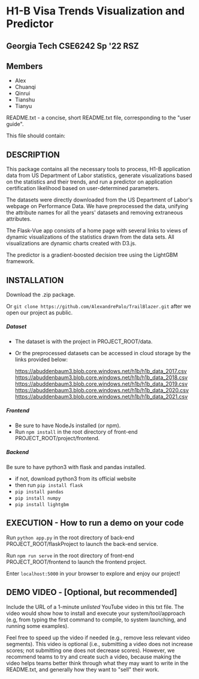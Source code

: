 # H1-B Visa Trends Visualization and Predictor
## Georgia Tech CSE6242 Sp '22 RSZ
## Members
- Alex
- Chuanqi
- Qinrui
- Tianshu
- Tianyu

README.txt - a concise, short README.txt file, corresponding to the "user guide".

This file should contain:
## DESCRIPTION

This package contains all the necessary tools to process, H1-B application data from US Department of Labor statistics, generate visualizations based on the statistics and their trends, and run a predictor on application certification likelihood based on user-determined parameters. 

The datasets were directly downloaded from the US Department of Labor's webpage on Performance Data. 
We have preprocessed the data, unifying the attribute names for all the years' datasets and removing extraneous attributes. 

The Flask-Vue app consists of a home page with several links to views of 
dynamic visualizations of the statistics drawn from the data sets. 
All visualizations are dynamic charts created with D3.js.  

The predictor is a gradient-boosted decision tree using the LightGBM framework. 

## INSTALLATION 

Download the .zip package. 

Or `git clone https://github.com/AlexandrePalo/TrailBlazer.git` after we open our project as public.

##### Dataset

- The dataset is with the project in PROJECT_ROOT/data.

- Or the preprocessed datasets can be accessed in cloud storage by the links provided below: 

  https://abuddenbaum3.blob.core.windows.net/h1b/h1b_data_2017.csv
  https://abuddenbaum3.blob.core.windows.net/h1b/h1b_data_2018.csv
  https://abuddenbaum3.blob.core.windows.net/h1b/h1b_data_2019.csv
  https://abuddenbaum3.blob.core.windows.net/h1b/h1b_data_2020.csv
  https://abuddenbaum3.blob.core.windows.net/h1b/h1b_data_2021.csv

##### Frontend

 - Be sure to have NodeJs installed (or npm).
 - Run `npm install` in the root directory of front-end PROJECT_ROOT/project/frontend.

##### Backend

Be sure to have python3 with flask and pandas installed.

- if not, download python3 from its official website 
- then run `pip install flask` 
- `pip install pandas`
- `pip install numpy`
- `pip install lightgbm`



## EXECUTION - How to run a demo on your code

Run `python app.py` in the root directory of back-end PROJECT_ROOT/flaskProject to launch the back-end service.

Run `npm run serve` in the root directory of front-end PROJECT_ROOT/frontend to launch the frontend project.

Enter `localhost:5000` in your browser to explore and enjoy our project!


## DEMO VIDEO - [Optional, but recommended] 

Include the URL of a 1-minute *unlisted* YouTube video in this txt file. The video would show how to install and execute your system/tool/approach (e.g, from typing the first command to compile, to system launching, and running some examples).

Feel free to speed up the video if needed (e.g., remove less relevant video
segments). This video is optional (i.e., submitting a video does not increase scores; not submitting one does not decrease scores). However, we
recommend teams to try and create such a video, because making the video
helps teams better think through what they may want to write in the
README.txt, and generally how they want to "sell" their work.